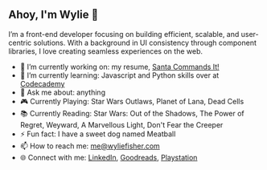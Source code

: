 ## Ahoy, I'm Wylie 👋

I’m a front-end developer focusing on building efficient, scalable, and user-centric solutions. With a background in UI consistency through component libraries, I love creating seamless experiences on the web.

- 🔭 I’m currently working on: my resume, [Santa Commands It!](https://wylie.github.io/SantaCommandsIt/)
- 🌱 I’m currently learning: Javascript and Python skills over at [Codecademy](https://www.codecademy.com/profiles/wyliefisher)
- 💬 Ask me about: anything
- 🎮 Currently Playing: Star Wars Outlaws, Planet of Lana, Dead Cells
- 📚 Currently Reading: Star Wars: Out of the Shadows, The Power of Regret, Weyward, A Marvellous Light, Don't Fear the Creeper
- ⚡ Fun fact: I have a sweet dog named Meatball
- 📫 How to reach me: me@wyliefisher.com
- 🌐 Connect with me: [LinkedIn](https://www.linkedin.com/in/wyliefisher/), [Goodreads](https://www.goodreads.com/user/show/7199856-wylie), [Playstation](https://profile.playstation.com/Mechascopic)
